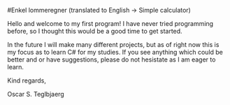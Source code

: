 #Enkel lommeregner (translated to English -> Simple calculator)

Hello and welcome to my first program!
I have never tried programming before, so I thought this would be a good time to get started.

In the future I will make many different projects, but as of right now this is my focus as to learn C# for my studies.
If you see anything which could be better and or have suggestions, please do not hesistate as I am eager to learn.

Kind regards,

Oscar S. Teglbjaerg


